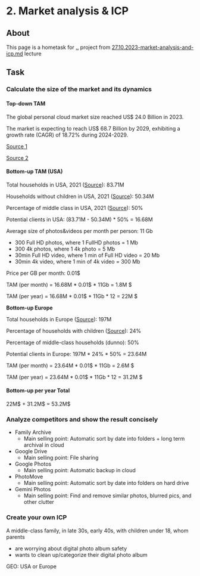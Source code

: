 # 2. Market analysis & ICP

## About

This page is a hometask for [..](../ "mention") project from [27.10.2023-market-analysis-and-icp.md](../../../events/2023-q4-startup-school-by-startup-depot-family-archive/27.10.2023-market-analysis-and-icp.md "mention") lecture

## Task

### Calculate the size of the market and its dynamics

#### Top-down TAM

The global personal cloud market size reached US$ 24.0 Billion in 2023.

The market is expecting to reach US$ 68.7 Billion by 2029, exhibiting a growth rate (CAGR) of 18.72% during 2024-2029.

[Source 1](https://marketresearch.biz/report/personal-cloud-storage-market/#details)

[Source 2](https://www.imarcgroup.com/personal-cloud-market)

#### Bottom-up TAM (USA)

Total households in USA, 2021 ([Source](https://www.statista.com/statistics/183659/number-of-families-in-the-us/)): 83.71M

Households without children in USA, 2021 ([Source](https://www.statista.com/statistics/183790/number-of-families-in-the-us-by-number-of-children/)): 50.34M

Percentage of middle class in USA, 2021 ([Source](https://www.investopedia.com/financial-edge/0912/which-income-class-are-you.aspx)): 50%&#x20;

Potential clients in USA: (83.71M - 50.34M) \* 50% = 16.68M

Average size of photos\&videos per month per person: 11 Gb

* 300 Full HD photos, where 1 FullHD photos = 1 Mb
* 300 4k photos, where 1 4k photo = 5 Mb
* 30min Full HD video, where 1 min of Full HD video = 20 Mb
* 30min 4k video, where 1 min of 4k video = 300 Mb

Price per GB per month: 0.01$

TAM (per month) = 16.68M \* 0.01$ \* 11Gb = 1.8M $

TAM (per year) = 16.68M \* 0.01$ \* 11Gb \* 12 = 22M $

**Bottom-up Europe**

Total households in Europe ([Source](https://ec.europa.eu/eurostat/web/products-eurostat-news/-/edn-20220601-1)): 197M

Percentage of households with children ([Source](https://ec.europa.eu/eurostat/web/products-eurostat-news/-/edn-20220601-1)): 24%

Percentage of middle-class households (dunno): 50%

Potential clients in Europe: 197M \* 24% \* 50% = 23.64M

TAM (per month) = 23.64M \* 0.01$ \* 11Gb = 2.6M $

TAM (per year) = 23.64M \* 0.01$ \* 11Gb \* 12 = 31.2M $

#### Bottom-up per year Total

22M$ + 31.2M$ = 53.2M$

### Analyze competitors and show the result concisely

* Family Archive
  * Main selling point: Automatic sort by date into folders + long term archival in cloud
* Google Drive
  * Main selling point: File sharing
* Google Photos
  * Main selling point: Automatic backup in cloud
* PhotoMove
  * Main selling point: Automatic sort by date into folders on hard drive
* Gemini Photos
  * Main selling point: Find and remove similar photos, blurred pics, and other clutter

### Create your own ICP

A middle-class family, in late 30s, early 40s, with children under 18, whom parents&#x20;

* are worrying about digital photo album safety
* wants to clean up/categorize their digital photo album

GEO: USA or Europe
